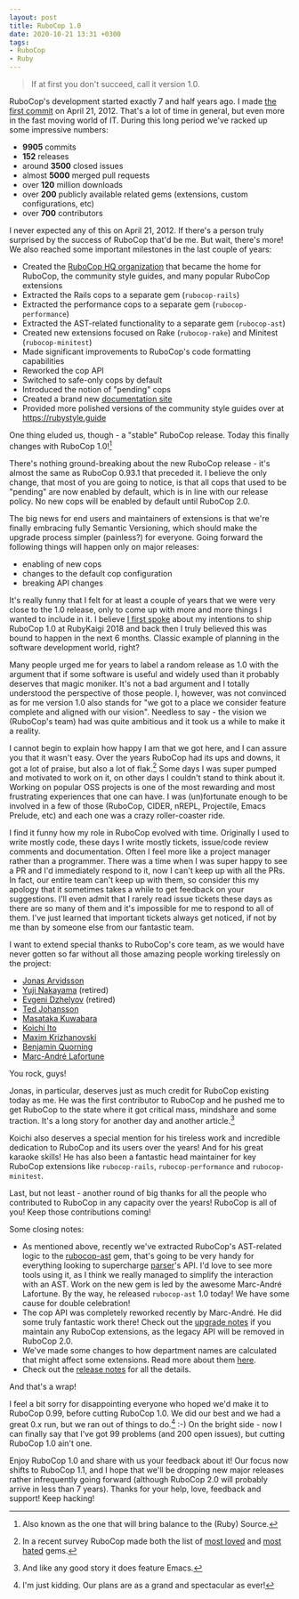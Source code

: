 ```yaml
---
layout: post
title: RuboCop 1.0
date: 2020-10-21 13:31 +0300
tags:
- RuboCop
- Ruby
---
```


> If at first you don't succeed, call it version 1.0.

RuboCop's development started exactly 7 and half years ago. I made
[the first
commit](https://github.com/rubocop-hq/rubocop/commit/afbead34db54506c12a21dbd4ce04fada0f8b9a4#diff-bc37d034bad564583790a46f19d807abfe519c5671395fd494d8cce506c42947)
on April 21, 2012. That's a lot of time in general, but even more in
the fast moving world of IT. During this long period we've racked up some
impressive numbers:

* **9905** commits
* **152** releases
* around **3500** closed issues
* almost **5000** merged pull requests
* over **120** million downloads
* over **200** publicly available related gems (extensions, custom configurations, etc)
* over **700** contributors

I never expected any of this on April 21, 2012. If there's a person truly
surprised by the success of RuboCop that'd be me. But wait, there's more!
We also reached some important milestones in the last couple of years:

* Created the [RuboCop HQ organization](https://github.com/rubocop-hq) that became the home for RuboCop, the community style guides, and many popular RuboCop extensions
* Extracted the Rails cops to a separate gem (`rubocop-rails`)
* Extracted the performance cops to a separate gem (`rubocop-performance`)
* Extracted the AST-related functionality to a separate gem (`rubocop-ast`)
* Created new extensions focused on Rake (`rubocop-rake`) and Minitest (`rubocop-minitest`)
* Made significant improvements to RuboCop's code formatting capabilities
* Reworked the cop API
* Switched to safe-only cops by default
* Introduced the notion of "pending" cops
* Created a brand new [documentation site](https://docs.rubocop.org)
* Provided more polished versions of the community style guides over at <https://rubystyle.guide>

One thing eluded us, though - a "stable" RuboCop release. Today this finally changes with
RuboCop 1.0![^1]

There's nothing ground-breaking about the new RuboCop release - it's almost the same as RuboCop 0.93.1 that
preceded it. I believe the only change, that most of you are going to notice, is that all cops that used to be
"pending" are now enabled by default, which is in line with our release policy. No new cops will be enabled
by default until RuboCop 2.0.

The big news for end users and maintainers of extensions is that we're finally embracing fully Semantic Versioning, which
should make the upgrade process simpler (painless?) for everyone. Going forward the following things will happen only on major releases:

* enabling of new cops
* changes to the default cop configuration
* breaking API changes

It's really funny that I felt for at least a couple of years that we were very close to the 1.0
release, only to come up with more and more things I wanted to include in it. I believe [I first spoke](https://rubykaigi.org/2018/presentations/bbatsov.html)
about my intentions to ship RuboCop 1.0 at RubyKaigi 2018 and back then I truly believed this was bound to happen in the next
6 months. Classic example of planning in the software development world, right?

Many people urged me for years to label a random release as 1.0 with
the argument that if some software is useful and widely used than it
probably deserves that magic moniker. It's not a bad argument and I
totally understood the perspective of those people. I, however, was
not convinced as for me version 1.0 also stands for "we got to a place
we consider feature complete and aligned with our vision".  Needless
to say - the vision we (RuboCop's team) had was quite ambitious and it took us
a while to make it a reality.

I cannot begin to explain how happy I am that we got here, and I can
assure you that it wasn't easy.  Over the years RuboCop had its ups
and downs, it got a lot of praise, but also a lot of flak.[^2] Some
days I was super pumped and motivated to work on it, on other days I
couldn't stand to think about it.  Working on popular OSS projects is
one of the most rewarding and most frustrating experiences that one
can have.  I was (un)fortunate enough to be involved in a few of those
(RuboCop, CIDER, nREPL, Projectile, Emacs Prelude, etc) and each one
was a crazy roller-coaster ride.

I find it funny how my role in RuboCop evolved with time. Originally I
used to write mostly code, these days I write mostly tickets,
issue/code review comments and documentation. Often I feel more like a
project manager rather than a programmer. There was a time when I was
super happy to see a PR and I'd immediately respond to it, now I can't
keep up with all the PRs. In fact, our entire team can't keep up with
them, so consider this my apology that it sometimes takes a while to
get feedback on your suggestions. I'll even admit that I rarely read
issue tickets these days as there are so many of them and it's
impossible for me to respond to all of them. I've just learned that
important tickets always get noticed, if not by me than by someone else from our
fantastic team.

I want to extend special thanks to RuboCop's core team, as we would have never gotten so far without all those amazing people
working tirelessly on the project:

* [Jonas Arvidsson](https://github.com/jonas054)
* [Yuji Nakayama](https://github.com/yujinakayama) (retired)
* [Evgeni Dzhelyov](https://github.com/edzhelyov) (retired)
* [Ted Johansson](https://github.com/drenmi)
* [Masataka Kuwabara](https://github.com/pocke)
* [Koichi Ito](https://github.com/koic)
* [Maxim Krizhanovski](https://github.com/darhazer)
* [Benjamin Quorning](https://github.com/bquorning)
* [Marc-André Lafortune](https://github.com/marcandre)

You rock, guys!

Jonas, in particular, deserves just as much credit for RuboCop existing today as me. He was the first contributor to RuboCop and he
pushed me to get RuboCop to the state where it got critical mass, mindshare and some traction. It's a long story for another day and another article.[^3]

Koichi also deserves a special mention for his tireless work and incredible dedication to RuboCop and its users over the years! And for his great karaoke skills!
He has also been a fantastic head maintainer for key RuboCop extensions like `rubocop-rails`, `rubocop-performance` and `rubocop-minitest`.

Last, but not least - another round of big thanks for all the people who contributed to RuboCop in any capacity over the years! RuboCop is all of you!
Keep those contributions coming!

Some closing notes:

* As mentioned above, recently we've extracted RuboCop's AST-related logic to the [rubocop-ast](https://github.com/rubocop-hq/rubocop-ast) gem, that's going to be very handy for everything looking to supercharge
[parser](https://github.com/whitequark/parser)'s API. I'd love to see more tools using it, as I think we really managed to simplify the interaction with an AST. Work on the new gem is led by the awesome Marc-André Lafortune. By the way, he released `rubocop-ast` 1.0 today! We have some cause for double celebration!
* The cop API was completely reworked recently by Marc-André. He did some truly fantastic work there! Check out the [upgrade notes](https://docs.rubocop.org/rubocop/v1_upgrade_notes.html) if you maintain any RuboCop extensions, as the legacy API will be removed
in RuboCop 2.0.
* We've made some changes to how department names are calculated that might affect some extensions. Read more about them [here](https://github.com/rubocop-hq/rubocop/pull/8490).
* Check out the [release notes](https://github.com/rubocop-hq/rubocop/releases/tag/v1.0.0) for all the details.

And that's a wrap!

I feel a bit sorry for disappointing everyone who hoped we'd make it
to RuboCop 0.99, before cutting RuboCop 1.0. We did our best and we
had a great 0.x run, but we ran out of things to do.[^4] :-) On the bright side - now
I can finally say that I've got 99 problems (and 200 open issues), but cutting RuboCop 1.0 ain't one.

Enjoy RuboCop 1.0 and share with us your feedback about it! Our focus now shifts to RuboCop 1.1, and I hope that we'll be dropping
new major releases rather infrequently going forward (although RuboCop 2.0 will probably arrive in less than 7 years). Thanks for your help, love, feedback and
support! Keep hacking!

[^1]: Also known as the one that will bring balance to the (Ruby) Source.
[^2]: In a recent survey RuboCop made both the list of [most loved](https://rails-hosting.com/2020/#which-ruby-gems-do-you-love) and [most hated](https://rails-hosting.com/2020/#which-ruby-gems-frustrate-you-the-most) gems.
[^3]: And like any good story it does feature Emacs.
[^4]: I'm just kidding. Our plans are as a grand and spectacular as ever!
